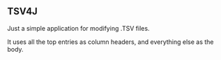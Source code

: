 ## TSV4J

Just a simple application for modifying .TSV files. 

It uses all the top entries as column headers, and everything else as the body.


